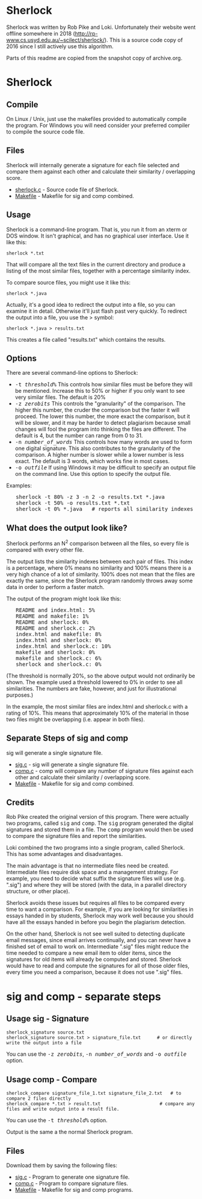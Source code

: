 Sherlock
========

Sherlock was written by Rob Pike and Loki. Unfortunately their website went
offline somewhere in 2018 (http://rp-www.cs.usyd.edu.au/~scilect/sherlock/).
This is a source code copy of 2016 since I still actively use this algorithm.

Parts of this readme are copied from the snapshot copy of archive.org.

# Sherlock

## Compile

On Linux / Unix, just use the makefiles provided to automatically compile the program.
For Windows you will need consider your preferred compiler to compile the source code file.

## Files

Sherlock will internally generate a signature for each file selected and 
compare them against each other and calculate their similarity / overlapping score.

*   [sherlock.c](lib_source/sherlock.c) - Source code file of Sherlock. 
*   [Makefile](lib_source/makefile_sherlock) - Makefile for sig and comp combined.

## Usage

Sherlock is a command-line program. That is, you run it from an xterm or DOS window. It isn't graphical, and has no graphical user interface. Use it like this:

    sherlock *.txt

That will compare all the text files in the current directory and produce a listing of the most similar files, together with a percentage similarity index.

To compare source files, you might use it like this:

    sherlock *.java

Actually, it's a good idea to redirect the output into a file, so you can examine it in detail. Otherwise it'll just flash past very quickly. To redirect the output into a file, you use the > symbol:

    sherlock *.java > results.txt

This creates a file called "results.txt" which contains the results.

## Options

There are several command-line options to Sherlock:

*   <tt>-t _threshold%_</tt> This controls how similar files must be before they will be mentioned. Increase this to 50% or higher if you only want to see very similar files. The default is 20%
*   <tt>-z _zerobits_</tt> This controls the "granularity" of the comparison. The higher this number, the cruder the comparison but the faster it will proceed. The lower this number, the more exact the comparison, but it will be slower, and it may be harder to detect plagiarism because small changes will fool the program into thinking the files are different. The default is 4, but the number can range from 0 to 31.
*   <tt>-n _number_of_words_</tt> This controls how many words are used to form one digital signature. This also contributes to the granularity of the comparison. A higher number is slower while a lower number is less exact. The default is 3 words, which works fine in most cases.
*   <tt>-o _outfile_</tt> If using Windows it may be difficult to specify an output file on the command line. Use this option to specify the output file.

Examples:

<pre>
   sherlock -t 80% -z 3 -n 2 -o results.txt *.java
   sherlock -t 50% -o results.txt *.txt
   sherlock -t 0% *.java   # reports all similarity indexes
</pre>

## What does the output look like?

Sherlock performs an N<sup>2</sup> comparison between all the files, so every file is compared with every other file.

The output lists the similarity indexes between each pair of files. This index is a percentage, where 0% means no similarity and 100% means there is a very high chance of a lot of similarity. 100% does not mean that the files are exactly the same, since the Sherlock program randomly throws away some data in order to perform a faster match.

The output of the program might look like this:

<pre>
   README and index.html: 5%
   README and makefile: 1%
   README and sherlock: 0%
   README and sherlock.c: 2%
   index.html and makefile: 8%
   index.html and sherlock: 0%
   index.html and sherlock.c: 10%
   makefile and sherlock: 0%
   makefile and sherlock.c: 6%
   sherlock and sherlock.c: 0%
</pre>

(The threshold is normally 20%, so the above output would not ordinarily be shown. The example used a threshold lowered to 0% in order to see all similarities. The numbers are fake, however, and just for illustrational purposes.)

In the example, the most similar files are index.html and sherlock.c with a rating of 10%. This means that approximately 10% of the material in those two files might be overlapping (i.e. appear in both files).


## Separate Steps of sig and comp

sig will generate a single signature file.

*   [sig.c](lib_source/sig.c) - sig will generate a single signature file.
*   [comp.c](lib_source/comp.c) - comp will compare any number of signature files against each other and calculate their similarity / overlapping score.
*   [Makefile](lib_source/makefile_sherlock_sig_comp) - Makefile for sig and comp combined.


## Credits

Rob Pike created the original version of this program. There were actually two programs, called <tt>sig</tt> and <tt>comp</tt>. The <tt>sig</tt> program generated the digital signatures and stored them in a file. The <tt>comp</tt> program would then be used to compare the signature files and report the similarities.

Loki combined the two programs into a single program, called Sherlock. This has some advantages and disadvantages.

The main advantage is that no intermediate files need be created. Intermediate files require disk space and a management strategy. For example, you need to decide what suffix the signature files will use (e.g. ".sig") and where they will be stored (with the data, in a parallel directory structure, or other place).

Sherlock avoids these issues but requires all files to be compared every time to want a comparison. For example, if you are looking for similarities in essays handed in by students, Sherlock may work well because you should have all the essays handed in before you begin the plagiarism detection.

On the other hand, Sherlock is not see well suited to detecting duplicate email messages, since email arrives continually, and you can never have a finished set of email to work on. Intermediate ".sig" files might reduce the time needed to compare a new email item to older items, since the signatures for old items will already be computed and stored. Sherlock would have to read and compute the signatures for all of those older files, every time you need a comparison, because it does not use ".sig" files.

# sig and comp - separate steps

## Usage sig - Signature

    sherlock_signature source.txt
    sherlock_signature source.txt > signature_file.txt      # or directly write the output into a file

You can use the <tt>-z _zerobits_</tt>, <tt>-n _number_of_words_</tt> and <tt>-o _outfile_</tt> option.

## Usage comp - Compare

    sherlock_compare signature_file_1.txt signature_file_2.txt   # to compare 2 files directly
    sherlock_compare *.txt > result.txt                      # compare any files and write output into a result file.

You can use the <tt>-t _threshold%_</tt> option.

Output is the same a the normal Sherlock program.

## Files 

Download them by saving the following files:

*   [sig.c](original/sig.c) - Program to generate one signature file.
*   [comp.c](original/comp.c) - Program to compare signature files.
*   [Makefile](original/Makefile) - Makefile for sig and comp programs.
